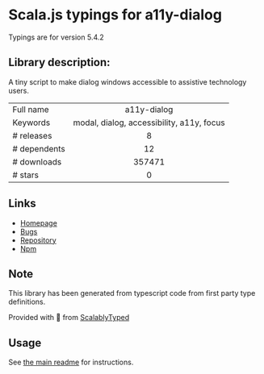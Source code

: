 
# Scala.js typings for a11y-dialog

Typings are for version 5.4.2

## Library description:
A tiny script to make dialog windows accessible to assistive technology users.

|                    |                 |
| ------------------ | :-------------: |
| Full name          | a11y-dialog |
| Keywords           | modal, dialog, accessibility, a11y, focus |
| # releases         | 8 |
| # dependents       | 12 |
| # downloads        | 357471 |
| # stars            | 0 |

## Links
- [Homepage](https://github.com/edenspiekermann/a11y-dialog)
- [Bugs](https://github.com/edenspiekermann/a11y-dialog/issues)
- [Repository](https://github.com/edenspiekermann/a11y-dialog)
- [Npm](https://www.npmjs.com/package/a11y-dialog)
    


## Note
This library has been generated from typescript code from first party type definitions.

Provided with :purple_heart: from [ScalablyTyped](https://github.com/oyvindberg/ScalablyTyped)

## Usage
See [the main readme](../../readme.md) for instructions.



